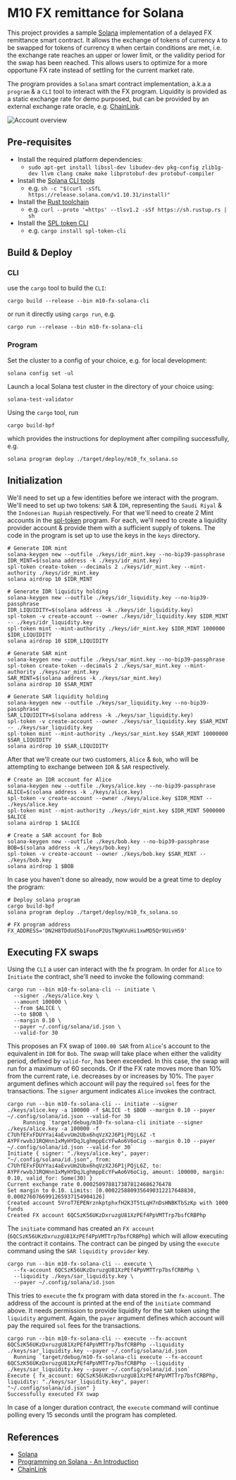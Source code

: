 # M10 FX remittance for Solana

This project provides a sample [Solana](https://solana.com/) implementation of a delayed FX remittance smart contract.
It allows the exchange of tokens of currency `A` to be swapped for tokens of currency `B` when certain conditions are met,
i.e. the exchange rate reaches an upper or lower limit, or the validity period for the swap has been reached. This allows users
to optimize for a more opportune FX rate instead of settling for the current market rate.

The program provides a `Solana` smart contract implementation, a.k.a a `program` & a `CLI` tool to interact with the FX program.
Liquidity is provided as a static exchange rate for demo purposed, but can be provided by an external exchange rate oracle, e.g. [ChainLink](https://docs.chain.link/solana/).

![Account overview](./images/swap.png)

## Pre-requisites

* Install the required platform dependencies:
  * `sudo apt-get install libssl-dev libudev-dev pkg-config zlib1g-dev llvm clang cmake make libprotobuf-dev protobuf-compiler`
* Install the [Solana CLI tools](https://docs.solana.com/cli/install-solana-cli-tools)
  * e.g. `sh -c "$(curl -sSfL https://release.solana.com/v1.10.31/install)"`
* Install the [Rust toolchain](https://www.rust-lang.org/tools/install)
  * e.g. `curl --proto '=https' --tlsv1.2 -sSf https://sh.rustup.rs | sh`
* Install the [SPL token CLI](https://spl.solana.com/token)
  * e.g. `cargo install spl-token-cli`

## Build & Deploy

### CLI

use the `cargo` tool to build the `CLI`:

```shell
cargo build --release --bin m10-fx-solana-cli
```
or run it directly using `cargo run`, e.g.

```shell
cargo run --release --bin m10-fx-solana-cli
```

### Program

Set the cluster to a config of your choice, e.g. for local development:
```shell
solana config set -ul
```

Launch a local Solana test cluster in the directory of your choice using:
```shell
solana-test-validator
```

Using the `cargo` tool, run

```shell
cargo build-bpf
```

which provides the instructions for deployment after compiling successfully, e.g.
```shell
solana program deploy ./target/deploy/m10_fx_solana.so
```

## Initialization

We'll need to set up a few identities before we interact with the program. We'll need to set up two tokens: `SAR` &  `IDR`,
representing the `Saudi Riyal` & the `Indonesian Rupiah` respectively. For that we'll need to create 2 Mint accounts in the [spl-token](https://spl.solana.com/token) program.
For each, we'll need to create a liquidity provider account & provide them with a sufficient supply of tokens.
The code in the program is set up to use the keys in the `keys` directory.

```shell
# Generate IDR mint
solana-keygen new --outfile ./keys/idr_mint.key --no-bip39-passphrase
IDR_MINT=$(solana address -k ./keys/idr_mint.key)
spl-token create-token --decimals 2 ./keys/idr_mint.key --mint-authority ./keys/idr_mint.key
solana airdrop 10 $IDR_MINT

# Generate IDR liquidity holding
solana-keygen new --outfile ./keys/idr_liquidity.key --no-bip39-passphrase
IDR_LIQUIDITY=$(solana address -k ./keys/idr_liquidity.key)
spl-token -v create-account --owner ./keys/idr_liquidity.key $IDR_MINT -- ./keys/idr_liquidity.key
spl-token mint --mint-authority ./keys/idr_mint.key $IDR_MINT 1000000 $IDR_LIQUIDITY
solana airdrop 10 $IDR_LIQUIDITY

# Generate SAR mint
solana-keygen new --outfile ./keys/sar_mint.key --no-bip39-passphrase
spl-token create-token --decimals 2 ./keys/sar_mint.key --mint-authority ./keys/sar_mint.key
SAR_MINT=$(solana address -k ./keys/sar_mint.key)
solana airdrop 10 $SAR_MINT

# Generate SAR liquidity holding
solana-keygen new --outfile ./keys/sar_liquidity.key --no-bip39-passphrase
SAR_LIQUIDITY=$(solana address -k ./keys/sar_liquidity.key)
spl-token -v create-account --owner ./keys/sar_liquidity.key $SAR_MINT -- ./keys/sar_liquidity.key
spl-token mint --mint-authority ./keys/sar_mint.key $SAR_MINT 10000000 $SAR_LIQUIDITY
solana airdrop 10 $SAR_LIQUIDITY
```

After that we'll create our two customers, `Alice` & `Bob`, who will be attempting to exchange between `IDR` & `SAR` respectively.

```shell
# Create an IDR account for Alice
solana-keygen new --outfile ./keys/alice.key --no-bip39-passphrase
ALICE=$(solana address -k ./keys/alice.key)
spl-token -v create-account --owner ./keys/alice.key $IDR_MINT -- ./keys/alice.key
spl-token mint --mint-authority ./keys/idr_mint.key $IDR_MINT 5000000 $ALICE
solana airdrop 1 $ALICE

# Create a SAR account for Bob
solana-keygen new --outfile ./keys/bob.key --no-bip39-passphrase
BOB=$(solana address -k ./keys/bob.key)
spl-token -v create-account --owner ./keys/bob.key $SAR_MINT -- ./keys/bob.key
solana airdrop 1 $BOB
```

In case you haven't done so already, now would be a great time to deploy the program:

```shell
# Deploy solana program
cargo build-bpf
solana program deploy ./target/deploy/m10_fx_solana.so

# FX program address
FX_ADDRESS='DN2H8TDdUd5b1FonoP2UsTNgKVuHi1xwMD5Qr9UivH59'
```

## Executing FX swaps

Using the `CLI` a user can interact with the fx program. In order for `Alice` to `Initiate` the contract, she'll need to
invoke the following command:

```shell
cargo run --bin m10-fx-solana-cli -- initiate \
  --signer ./keys/alice.key \
  --amount 100000 \
  --from $ALICE \
  --to $BOB \
  --margin 0.10 \
  --payer ~/.config/solana/id.json \
  --valid-for 30
```

This proposes an FX swap of `1000.00 SAR` from `Alice`'s account to the equivalent in `IDR` for `Bob`. The swap will take place when
either the validity period, defined by `valid-for`, has been exceeded. In this case, the swap will run for a maximum of 60 seconds.
Or if the FX rate moves more than 10% from the current rate, i.e. decreases by or increases by 10%. The `payer` argument defines which account 
will pay the required `sol` fees for the transactions. The `signer` argument indicates `Alice` invokes the contract.

```shell
cargo run --bin m10-fx-solana-cli -- initiate --signer ./keys/alice.key -a 100000 -f $ALICE -t $BOB --margin 0.10 --payer ~/.config/solana/id.json --valid-for 30
     Running `target/debug/m10-fx-solana-cli initiate --signer ./keys/alice.key -a 100000 -f C7UhfEFxFDUYYai4aEvvUm2Ubx6hqVzX2J6P1jPQjL6Z -t AYPFrwvbJ1RQHnn1xMyHYDqJLghmppEcYFwAo6V6oCig --margin 0.10 --payer ~/.config/solana/id.json --valid-for 30`
Initiate { signer: "./keys/alice.key", payer: "~/.config/solana/id.json", from: C7UhfEFxFDUYYai4aEvvUm2Ubx6hqVzX2J6P1jPQjL6Z, to: AYPFrwvbJ1RQHnn1xMyHYDqJLghmppEcYFwAo6V6oCig, amount: 100000, margin: 0.10, valid_for: Some(30) }
Current exchange rate 0.0002509788173878124686276478
Set margin to 0.10. Limits: [0.0002258809356490312217648830, 0.0002760766991265937154904126]
Created account 5VroT7EPENrznkptphxfH2K3T5tLqH7nDsHNBKTbSzKp with 1000 funds
Created FX account 6QCSzK56UKzDxruzgU81XzPEf4PpVMTTrp7bsfCRBPhp
```

The `initiate` command has created an `FX account` (`6QCSzK56UKzDxruzgU81XzPEf4PpVMTTrp7bsfCRBPhp`) which will allow executing the contract it contains.
The contract can be pinged by using the `execute` command using the `SAR liquidity provider` key.

```shell
cargo run --bin m10-fx-solana-cli -- execute \
  --fx-account 6QCSzK56UKzDxruzgU81XzPEf4PpVMTTrp7bsfCRBPhp \
  --liquidity ./keys/sar_liquidity.key \
  --payer ~/.config/solana/id.json
```

This tries to `execute` the fx program with data stored in the `fx-account`. The address of the account is printed at the end of the `initiate` command above.
It needs permission to provide liquidity for the `SAR` token using the `liquidity` argument. Again, the `payer` argument defines which account
will pay the required `sol` fees for the transactions.

```shell
cargo run --bin m10-fx-solana-cli -- execute --fx-account 6QCSzK56UKzDxruzgU81XzPEf4PpVMTTrp7bsfCRBPhp --liquidity ./keys/sar_liquidity.key --payer ~/.config/solana/id.json
  Running `target/debug/m10-fx-solana-cli execute --fx-account 6QCSzK56UKzDxruzgU81XzPEf4PpVMTTrp7bsfCRBPhp --liquidity ./keys/sar_liquidity.key --payer ~/.config/solana/id.json`
Execute { fx_account: 6QCSzK56UKzDxruzgU81XzPEf4PpVMTTrp7bsfCRBPhp, liquidity: "./keys/sar_liquidity.key", payer: "~/.config/solana/id.json" }
Successfully executed FX swap
```

In case of a longer duration contract, the `execute` command will continue polling every 15 seconds until the program has completed.

## References

* [Solana](https://solana.com/)
* [Programming on Solana - An Introduction](https://paulx.dev/blog/2021/01/14/programming-on-solana-an-introduction/)
* [ChainLink](https://docs.chain.link/solana/)

